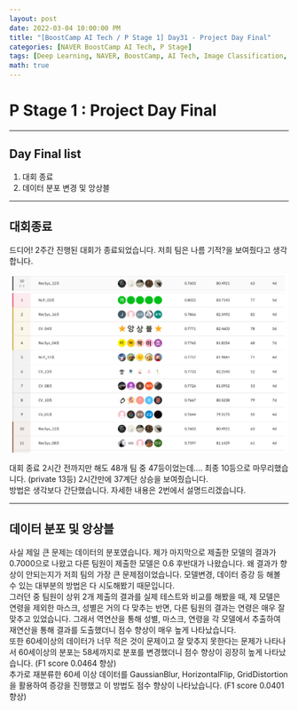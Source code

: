 ```yaml
---
layout: post
date: 2022-03-04 10:00:00 PM
title: "[BoostCamp AI Tech / P Stage 1] Day31 - Project Day Final"
categories: [NAVER BoostCamp AI Tech, P Stage]
tags: [Deep Learning, NAVER, BoostCamp, AI Tech, Image Classification, Project]
math: true
---
```


# P Stage 1 : Project Day Final

---

## Day Final list

1. 대회 종료
2. 데이터 분포 변경 및 앙상블

---

## 대회종료

드디어! 2주간 진행된 대회가 종료되었습니다. 저희 팀은 나름 기적?을 보여줬다고 생각합니다.

![](/image/boostcamp/pstage/img_classify/public.png)

대회 종료 2시간 전까지만 해도 48개 팀 중 47등이었는데.... 최종 10등으로 마무리했습니다. (private 13등) 2시간만에 37계단 상승을 보여줬습니다.  
방법은 생각보다 간단했습니다. 자세한 내용은 2번에서 설명드리겠습니다.

---

## 데이터 분포 및 앙상블

사실 제일 큰 문제는 데이터의 분포였습니다. 제가 마지막으로 제출한 모델의 결과가 0.7000으로 나왔고 다른 팀원이 제출한 모델은 0.6 후반대가 나왔습니다. 왜 결과가 향상이 안되는지가 저희 팀의 가장 큰 문제점이었습니다. 모델변경, 데이터 증강 등 해볼 수 있는 대부분의 방법은 다 시도해봤기 때문입니다.  
그러던 중 팀원이 상위 2개 제출의 결과를 실제 테스트와 비교를 해봤을 때, 제 모델은 연령을 제외한 마스크, 성별은 거의 다 맞추는 반면, 다른 팀원의 결과는 연령은 매우 잘 맞추고 있었습니다. 그래서 역연산을 통해 성별, 마스크, 연령을 각 모델에서 추출하여 재연산을 통해 결과를 도출했더니 점수 향상이 매우 높게 나타났습니다.  
또한 60세이상의 데이터가 너무 적은 것이 문제이고 잘 맞추지 못한다는 문제가 나타나서 60세이상의 분포는 58세까지로 분포를 변경했더니 점수 향상이 굉장히 높게 나타났습니다. (F1 score 0.0464 향상)  
추가로 재분류한 60세 이상 데이터를 GaussianBlur, HorizontalFlip, GridDistortion을 활용하여 증강을 진행했고 이 방법도 점수 향상이 나타났습니다. (F1 score 0.0401 향상)
